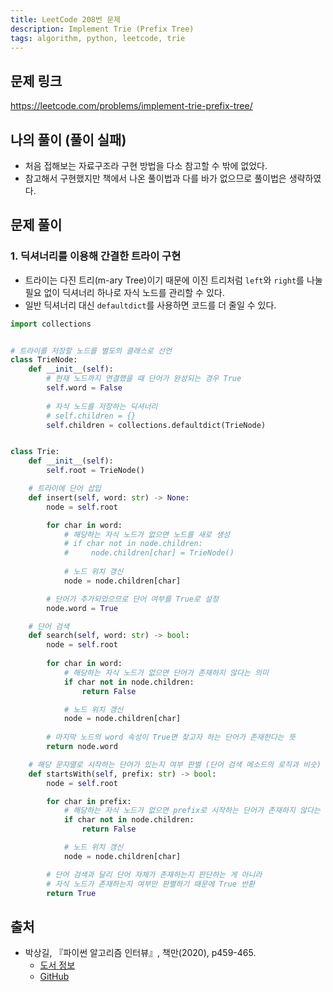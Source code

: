 ```yaml
---
title: LeetCode 208번 문제
description: Implement Trie (Prefix Tree)
tags: algorithm, python, leetcode, trie
---
```


## 문제 링크

https://leetcode.com/problems/implement-trie-prefix-tree/

## 나의 풀이 (풀이 실패)

- 처음 접해보는 자료구조라 구현 방법을 다소 참고할 수 밖에 없었다.
- 참고해서 구현했지만 책에서 나온 풀이법과 다를 바가 없으므로 풀이법은 생략하였다.

## 문제 풀이

### 1. 딕셔너리를 이용해 간결한 트라이 구현

- 트라이는 다진 트리(m-ary Tree)이기 때문에 이진 트리처럼 `left`와 `right`를 나눌 필요 없이 딕셔너리 하나로 자식 노드를 관리할 수 있다.
- 일반 딕셔너리 대신 `defaultdict`를 사용하면 코드를 더 줄일 수 있다.

```python
import collections


# 트라이를 저장할 노드를 별도의 클래스로 선언
class TrieNode:
    def __init__(self):
        # 현재 노드까지 연결했을 때 단어가 완성되는 경우 True
        self.word = False
        
        # 자식 노드를 저장하는 딕셔너리
        # self.children = {}
        self.children = collections.defaultdict(TrieNode)


class Trie:
    def __init__(self):
        self.root = TrieNode()

    # 트라이에 단어 삽입
    def insert(self, word: str) -> None:
        node = self.root

        for char in word:
            # 해당하는 자식 노드가 없으면 노드를 새로 생성
            # if char not in node.children:
            #     node.children[char] = TrieNode()
                
            # 노드 위치 갱신
            node = node.children[char]

        # 단어가 추가되었으므로 단어 여부를 True로 설정
        node.word = True

    # 단어 검색
    def search(self, word: str) -> bool:
        node = self.root
        
        for char in word:
            # 해당하는 자식 노드가 없으면 단어가 존재하지 않다는 의미
            if char not in node.children:
                return False

            # 노드 위치 갱신
            node = node.children[char]
            
        # 마지막 노드의 word 속성이 True면 찾고자 하는 단어가 존재한다는 뜻
        return node.word

    # 해당 문자열로 시작하는 단어가 있는지 여부 판별 (단어 검색 메소드의 로직과 비슷)
    def startsWith(self, prefix: str) -> bool:
        node = self.root

        for char in prefix:
            # 해당하는 자식 노드가 없으면 prefix로 시작하는 단어가 존재하지 않다는 의미
            if char not in node.children:
                return False

            # 노드 위치 갱신
            node = node.children[char]

        # 단어 검색과 달리 단어 자체가 존재하는지 판단하는 게 아니라
        # 자식 노드가 존재하는지 여부만 판별하기 때문에 True 반환
        return True
```

## 출처

- 박상길, 『파이썬 알고리즘 인터뷰』, 책만(2020), p459-465.
  - [도서 정보](https://www.onlybook.co.kr/entry/algorithm-interview)
  - [GitHub](https://github.com/onlybooks/algorithm-interview)
